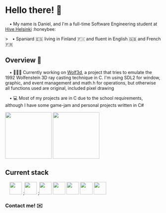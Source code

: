 <!--
Here are some ideas to get you started:

- 🔭 I’m currently working on ...
- 🌱 I’m currently learning ...
- 👯 I’m looking to collaborate on ...
- 🤔 I’m looking for help with ...
- 💬 Ask me about ...
- 📫 How to reach me: ...
- 😄 Pronouns: ...
- ⚡ Fun fact: ...
-->

<h1>Hello there! 👋</h1>
<p>&emsp;• My name is Daniel, and I'm a full-time Software Engineering student at <a href="https://www.hive.fi/">Hive Helsinki</a> :honeybee:</p>
<p>>&emsp;• Spaniard 🇪🇸 living in Finland 🇫🇮 and fluent in English 🇬🇧 and French 🇫🇷

<h2>Overview 👀</h2>
<p>&emsp;• 👨🏻‍💻 Currently working on <a href="https://github.com/Danielmdc94/42Hive-Wolf3d">Wolf3d</a>, a project that tries to emulate the 1992 Wolfenstein 3D ray casting technique in C. I'm using SDL2 for window, graphic, and event management and math.h for operations, but otherwise all functions used are original, included pixel drawing</p>
<p>&emsp;• 💻 Most of my projects are in C due to the school requirements, although I have some game-jam and personal projects written in C# </p>
<div>
  <img src="https://github-readme-stats.vercel.app/api?username=Daniemdc94&show_icons=true&theme=react" height="150px"/>
  <img src="https://github-readme-stats.vercel.app/api/top-langs/?username=Danielmdc94&show_icons=true&theme=react" height="150px"/>
</div>

<h2>Current stack</h2>
<div>
  &emsp;<img src="https://cdn.jsdelivr.net/gh/devicons/devicon/icons/c/c-original.svg" height="40px" width="40px" />
  ;<img src="https://cdn.jsdelivr.net/gh/devicons/devicon/icons/csharp/csharp-original.svg" height="40px" width="40px" />
  ;<img src="https://cdn.jsdelivr.net/gh/devicons/devicon/icons/vim/vim-original.svg" height="40px" width="40px" />
  <img src="https://cdn.jsdelivr.net/gh/devicons/devicon/icons/git/git-plain-wordmark.svg" height="40px" width="40px" />
  <img src="https://cdn.jsdelivr.net/gh/devicons/devicon/icons/linux/linux-original.svg" height="40px" width="40px" />
  <img src="https://cdn.jsdelivr.net/gh/devicons/devicon/icons/blender/blender-original.svg" height="40px" width="40px" />
  <img src="https://cdn.jsdelivr.net/gh/devicons/devicon/icons/unity/unity-original.svg" height="40px" width="40px" />
</div>

<h3>Contact me! ✉️</h3>
